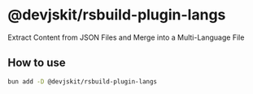 # @devjskit/rsbuild-plugin-langs

Extract Content from JSON Files and Merge into a Multi-Language File

## How to use

```bash
bun add -D @devjskit/rsbuild-plugin-langs
```